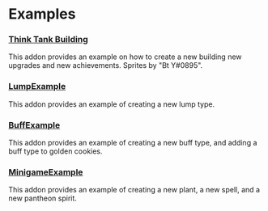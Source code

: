 # Examples

### [Think Tank Building](https://github.com/Cppkies-Team/examples/tree/master/ThinkTank)

This addon provides an example on how to create a new building new upgrades and new achievements<!--Also could use this as a minigame creation example-->. Sprites by "Bt Y#0895".

### [LumpExample](https://github.com/Cppkies-Team/examples/tree/master/LumpExample)

This addon provides an example of creating a new lump type.

### [BuffExample](https://github.com/Cppkies-Team/examples/tree/master/BuffExample)

This addon provides an example of creating a new buff type, and adding a buff type to golden cookies.

### [MinigameExample](https://github.com/Cppkies-Team/examples/tree/master/MinigameExample)

This addon provides an example of creating a new plant<!--, and maybe a new soil type. Not sure if it's possible.-->, a new spell, and a new pantheon spirit.
